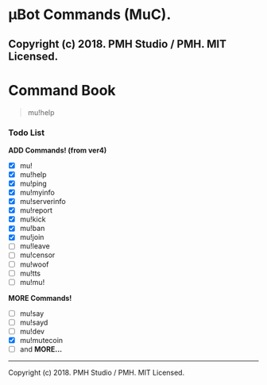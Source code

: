 μBot Commands (MuC).
=======================
Copyright (c) 2018. PMH Studio / PMH. MIT Licensed.
-------------------------------------------------------

# Command Book
> mu!help

### Todo List
**ADD Commands! (from ver4)**
- [x] mu!
- [x] mu!help
- [x] mu!ping
- [x] mu!myinfo
- [x] mu!serverinfo
- [x] mu!report
- [x] mu!kick
- [x] mu!ban
- [x] mu!join
- [ ] mu!leave
- [ ] mu!censor
- [ ] mu!woof
- [ ] mu!tts
- [ ] mu!mu!

**MORE Commands!**
- [ ] mu!say
- [ ] mu!sayd
- [ ] mu!dev
- [x] mu!mutecoin
- [ ] and **MORE...**

-------------------------------------------------------
Copyright (c) 2018. PMH Studio / PMH. MIT Licensed.
